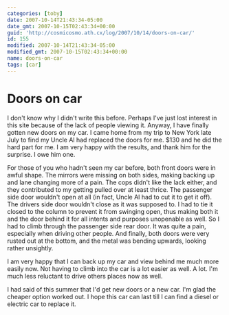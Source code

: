 ```yaml
---
categories: [toby]
date: 2007-10-14T21:43:34-05:00
date_gmt: 2007-10-15T02:43:34+00:00
guid: 'http://cosmicosmo.ath.cx/log/2007/10/14/doors-on-car/'
id: 155
modified: 2007-10-14T21:43:34-05:00
modified_gmt: 2007-10-15T02:43:34+00:00
name: doors-on-car
tags: [car]
---
```


Doors on car
============

I don't know why I didn't write this before.  Perhaps I've just lost interest in this site because of the lack of people viewing it.  Anyway, I have finally gotten new doors on my car.  I came home from my trip to New York late July to find my Uncle Al had replaced the doors for me.  $130 and he did the hard part for me.  I am very happy with the results, and thank him for the surprise.  I owe him one.

For those of you who hadn't seen my car before, both front doors were in awful shape.  The mirrors were missing on both sides, making backing up and lane changing more of a pain.  The cops didn't like the lack either, and they contributed to my getting pulled over at least thrice.  The passenger side door wouldn't open at all (in fact, Uncle Al had to cut it to get it off).  The drivers side door wouldn't close as it was supposed to.  I had to tie it closed to the column to prevent it from swinging open, thus making both it and the door behind it for all intents and purposes unopenable as well.  So I had to climb through the passenger side rear door.  It was quite a pain, especially when driving other people.  And finally, both doors were very rusted out at the bottom, and the metal was bending upwards, looking rather unsightly.

I am very happy that I can back up my car and view behind me much more easily now.  Not having to climb into the car is a lot easier as well.  A lot.  I'm much less reluctant to drive others places now as well.

I had said of this summer that I'd get new doors or a new car.  I'm glad the cheaper option worked out.  I hope this car can last till I can find a diesel or electric car to replace it.
